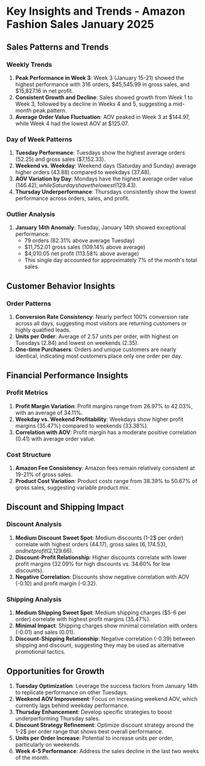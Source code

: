 # Key Insights and Trends - Amazon Fashion Sales January 2025

## Sales Patterns and Trends

### Weekly Trends
1. **Peak Performance in Week 3**: Week 3 (January 15-21) showed the highest performance with 316 orders, $45,545.99 in gross sales, and $15,827.16 in net profit.
2. **Consistent Growth and Decline**: Sales showed growth from Week 1 to Week 3, followed by a decline in Weeks 4 and 5, suggesting a mid-month peak pattern.
3. **Average Order Value Fluctuation**: AOV peaked in Week 3 at $144.97, while Week 4 had the lowest AOV at $125.07.

### Day of Week Patterns
1. **Tuesday Performance**: Tuesdays show the highest average orders (52.25) and gross sales ($7,152.33).
2. **Weekend vs. Weekday**: Weekend days (Saturday and Sunday) average higher orders (43.88) compared to weekdays (37.48).
3. **AOV Variation by Day**: Mondays have the highest average order value ($146.42), while Saturdays have the lowest ($129.43).
4. **Thursday Underperformance**: Thursdays consistently show the lowest performance across orders, sales, and profit.

### Outlier Analysis
1. **January 14th Anomaly**: Tuesday, January 14th showed exceptional performance:
   - 79 orders (82.31% above average Tuesday)
   - $11,752.01 gross sales (109.14% above average)
   - $4,010.05 net profit (113.58% above average)
   - This single day accounted for approximately 7% of the month's total sales.

## Customer Behavior Insights

### Order Patterns
1. **Conversion Rate Consistency**: Nearly perfect 100% conversion rate across all days, suggesting most visitors are returning customers or highly qualified leads.
2. **Units per Order**: Average of 2.57 units per order, with highest on Tuesdays (2.84) and lowest on weekends (2.35).
3. **One-time Purchasers**: Orders and unique customers are nearly identical, indicating most customers place only one order per day.

## Financial Performance Insights

### Profit Metrics
1. **Profit Margin Variation**: Profit margins range from 26.97% to 42.03%, with an average of 34.11%.
2. **Weekday vs. Weekend Profitability**: Weekdays show higher profit margins (35.47%) compared to weekends (33.38%).
3. **Correlation with AOV**: Profit margin has a moderate positive correlation (0.41) with average order value.

### Cost Structure
1. **Amazon Fee Consistency**: Amazon fees remain relatively consistent at 19-21% of gross sales.
2. **Product Cost Variation**: Product costs range from 38.39% to 50.67% of gross sales, suggesting variable product mix.

## Discount and Shipping Impact

### Discount Analysis
1. **Medium Discount Sweet Spot**: Medium discounts (1-2$ per order) correlate with highest orders (44.17), gross sales ($6,174.53), and net profit ($2,129.66).
2. **Discount-Profit Relationship**: Higher discounts correlate with lower profit margins (32.09% for high discounts vs. 34.60% for low discounts).
3. **Negative Correlation**: Discounts show negative correlation with AOV (-0.10) and profit margin (-0.32).

### Shipping Analysis
1. **Medium Shipping Sweet Spot**: Medium shipping charges ($5-6 per order) correlate with highest profit margins (35.47%).
2. **Minimal Impact**: Shipping charges show minimal correlation with orders (-0.01) and sales (0.01).
3. **Discount-Shipping Relationship**: Negative correlation (-0.39) between shipping and discount, suggesting they may be used as alternative promotional tactics.

## Opportunities for Growth

1. **Tuesday Optimization**: Leverage the success factors from January 14th to replicate performance on other Tuesdays.
2. **Weekend AOV Improvement**: Focus on increasing weekend AOV, which currently lags behind weekday performance.
3. **Thursday Enhancement**: Develop specific strategies to boost underperforming Thursday sales.
4. **Discount Strategy Refinement**: Optimize discount strategy around the 1-2$ per order range that shows best overall performance.
5. **Units per Order Increase**: Potential to increase units per order, particularly on weekends.
6. **Week 4-5 Performance**: Address the sales decline in the last two weeks of the month.
